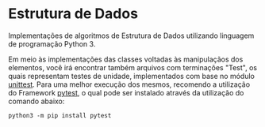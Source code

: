 # Estrutura de Dados
Implementações de algoritmos de Estrutura de Dados utilizando linguagem de programação Python 3.

Em meio às implementações das classes voltadas às manipulaçãos dos elementos, você irá encontrar também arquivos com terminações "Test", os quais representam testes de unidade, implementados com base no módulo [unittest](https://docs.python.org/3/library/unittest.html).
Para uma melhor execução dos mesmos, recomendo a utilização do Framework [pytest](https://docs.pytest.org/en/latest/), o qual pode ser instalado através da utilização do comando abaixo:
  
  `python3 -m pip install pytest`
